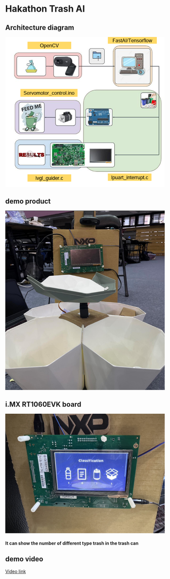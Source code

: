 # Hakathon Trash AI

## Architecture diagram

![Alt text](img/image.png)

## demo product

![Alt text](img/image-1.png)

## i.MX RT1060EVK board

![Alt text](img/RT1060.jpg)

#### It can show the number of different type trash in the trash can

## demo video

[Video link](https://youtu.be/y8tXpVu2Wd8)

